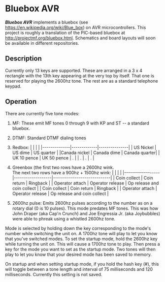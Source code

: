 **Bluebox AVR**
===============

***Bluebox AVR*** implements a bluebox (see 
https://en.wikipedia.org/wiki/Blue_box) on AVR microcontrollers.  This 
project is roughly a translation of the PIC-based bluebox at 
http://projectmf.org/bluebox.html.  Schematics and board layouts will 
soon be available in different repositories.


Description
-----------

Currently only 13 keys are supported.  These are arranged in a 3 x 4 
rectangle with the 13th key appearing at the very top by itself.  That 
one is reserved for playing the 2600hz tone.  The rest are as a standard 
telephone keypad.


Operation
---------

There are currently five tone modes:
1. MF:  These emit MF tones 0 through 9 with KP and ST -- a standard bluebox.
2. DTMF:  Standard DTMF dialing tones
3. Redbox:
	|              |             |               |
	|--------------|-------------|---------------|
	| US Nickel    | US dime     | US quarter    |
	|Canada nickel | Canada dime | Canada quarter|
	| UK 10 pence  | UK 50 pence |      .        |
	|     .        |      .      |      .        |

4. Greenbox (the first two rows have a 2600hz wink.  
   The next two rows have a 900hz + 1500hz wink:
	| | | |
	|------------------|-------------------|-----------------------------|
	| Coin collect     | Coin return       | Ringback                    |
	| Operator attach  | Operator release  | Op release and coin collect |
	| Coin collect     | Coin return       | Ringback                    |
	| Operator attach  | Operator release  | Op release and coin collect |
    
5. 2600hz pulse: Emits 2600hz pulses according to the number as on a 
rotary dial (0 is 10 pulses).  This mode predates MF tones.  This was 
how John Draper (aka Cap'n Crunch) and Joe Engressia Jr. (aka 
Joybubbles) were able to phreak using a whistled 2600hz tone.

Mode is selected by holding down the key corresponding to the 
mode's number while switching the unit on.  A 1700hz tone will play to 
let you know that you've switched modes.  To set the startup mode, hold 
the 2600hz key while turning the unit on.  This will cause a 1700hz tone 
to play.  Then press a key for the mode you want to set as the startup 
mode.  Two tones will then play to let you know that your desired mode 
has been saved to memory.

On startup and when setting startup mode, if you hold the hash key (\#), 
this will toggle between a tone length and interval of 75 milliseconds 
and 120 milliseconds.  Currently this setting is not saved.
